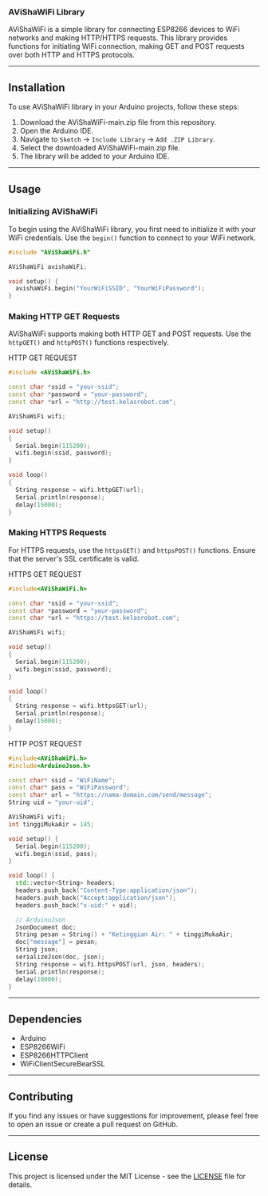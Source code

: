 
### AViShaWiFi Library

AViShaWiFi is a simple library for connecting ESP8266 devices to WiFi networks and making HTTP/HTTPS requests. This library provides functions for initiating WiFi connection, making GET and POST requests over both HTTP and HTTPS protocols.

---

## Installation

To use AViShaWiFi library in your Arduino projects, follow these steps:

1. Download the AViShaWiFi-main.zip file from this repository.
2. Open the Arduino IDE.
3. Navigate to `Sketch` -> `Include Library` -> `Add .ZIP Library`.
4. Select the downloaded AViShaWiFi-main.zip file.
5. The library will be added to your Arduino IDE.

---

## Usage

### Initializing AViShaWiFi

To begin using the AViShaWiFi library, you first need to initialize it with your WiFi credentials. Use the `begin()` function to connect to your WiFi network.

```cpp
#include "AViShaWiFi.h"

AViShaWiFi avishaWiFi;

void setup() {
  avishaWiFi.begin("YourWiFiSSID", "YourWiFiPassword");
}
```

### Making HTTP GET Requests

AViShaWiFi supports making both HTTP GET and POST requests. Use the `httpGET()` and `httpPOST()` functions respectively.

HTTP GET REQUEST

```cpp
#include <AViShaWiFi.h>

const char *ssid = "your-ssid";
const char *password = "your-password";
const char *url = "http://test.kelasrobot.com";

AViShaWiFi wifi;

void setup()
{
  Serial.begin(115200);
  wifi.begin(ssid, password);
}

void loop()
{
  String response = wifi.httpGET(url);
  Serial.println(response);
  delay(15000);
}
```

### Making HTTPS Requests

For HTTPS requests, use the `httpsGET()` and `httpsPOST()` functions. Ensure that the server's SSL certificate is valid.

HTTPS GET REQUEST

```cpp
#include<AViShaWiFi.h>

const char *ssid = "your-ssid";
const char *password = "your-password";
const char *url = "https://test.kelasrobot.com";

AViShaWiFi wifi;

void setup()
{
  Serial.begin(115200);
  wifi.begin(ssid, password);
}

void loop()
{
  String response = wifi.httpsGET(url);
  Serial.println(response);
  delay(15000);
}
```
HTTP POST REQUEST
```cpp
#include<AViShaWiFi.h>
#include<ArduinoJson.h>

const char* ssid = "WiFiName";
const char* pass = "WiFiPassword";
const char* url = "https://nama-domain.com/send/message";
String uid = "your-uid";

AViShaWiFi wifi;
int tinggiMukaAir = 145;

void setup() {
  Serial.begin(115200);
  wifi.begin(ssid, pass);
}

void loop() {
  std::vector<String> headers;
  headers.push_back("Content-Type:application/json");
  headers.push_back("Accept:application/json");
  headers.push_back("x-uid:" + uid);

  // ArduinoJson
  JsonDocument doc;
  String pesan = String() + "Ketinggian Air: " + tinggiMukaAir;
  doc["message"] = pesan;
  String json;
  serializeJson(doc, json);
  String response = wifi.httpsPOST(url, json, headers);
  Serial.println(response);
  delay(10000);
}
```

---

## Dependencies

- Arduino
- ESP8266WiFi
- ESP8266HTTPClient
- WiFiClientSecureBearSSL

---

## Contributing

If you find any issues or have suggestions for improvement, please feel free to open an issue or create a pull request on GitHub.

---

## License

This project is licensed under the MIT License - see the [LICENSE](LICENSE) file for details.
```
